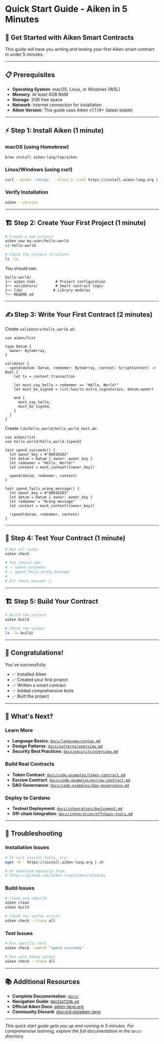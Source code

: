 # Quick Start Guide - Aiken in 5 Minutes

## 🚀 **Get Started with Aiken Smart Contracts**

This guide will have you writing and testing your first Aiken smart contract in under 5 minutes.

---

## 📋 **Prerequisites**

- **Operating System**: macOS, Linux, or Windows (WSL)
- **Memory**: At least 4GB RAM
- **Storage**: 2GB free space
- **Network**: Internet connection for installation
- **Aiken Version**: This guide uses Aiken v1.1.14+ (latest stable)

---

## ⚡ **Step 1: Install Aiken (1 minute)**

### **macOS (using Homebrew)**

```bash
brew install aiken-lang/tap/aiken
```

### **Linux/Windows (using curl)**

```bash
curl --proto '=https' --tlsv1.2 -LsSf https://install.aiken-lang.org | sh
```

### **Verify Installation**

```bash
aiken --version
```

---

## 🏗️ **Step 2: Create Your First Project (1 minute)**

```bash
# Create a new project
aiken new my-user/hello-world
cd hello-world

# Check the project structure
ls -la
```

You should see:

```
hello-world/
├── aiken.toml         # Project configuration
├── validators/        # Smart contract logic
├── lib/              # Library modules
└── README.md
```

---

## ✍️ **Step 3: Write Your First Contract (2 minutes)**

Create `validators/hello_world.ak`:

```aiken
use aiken/list

type Datum {
  owner: ByteArray,
}

validator {
  spend(datum: Datum, redeemer: ByteArray, context: ScriptContext) -> Bool {
    let tx = context.transaction

    let must_say_hello = redeemer == "Hello, World!"
    let must_be_signed = list.has(tx.extra_signatories, datum.owner)

    and {
      must_say_hello,
      must_be_signed,
    }
  }
}
```

Create `lib/hello_world/hello_world_test.ak`:

```aiken
use aiken/list
use hello_world/hello_world.{spend}

test spend_succeeds() {
  let owner_key = #"00010203"
  let datum = Datum { owner: owner_key }
  let redeemer = "Hello, World!"
  let context = mock_context([owner_key])

  spend(datum, redeemer, context)
}

test spend_fails_wrong_message() {
  let owner_key = #"00010203"
  let datum = Datum { owner: owner_key }
  let redeemer = "Wrong message"
  let context = mock_context([owner_key])

  !spend(datum, redeemer, context)
}
```

---

## 🧪 **Step 4: Test Your Contract (1 minute)**

```bash
# Run all tests
aiken check

# You should see:
# ✓ spend_succeeds
# ✓ spend_fails_wrong_message
#
# All tests passed! 🎉
```

---

## 🏗️ **Step 5: Build Your Contract**

```bash
# Build the project
aiken build

# Check the output
ls -la build/
```

---

## 🎉 **Congratulations!**

You've successfully:

- ✅ Installed Aiken
- ✅ Created your first project
- ✅ Written a smart contract
- ✅ Added comprehensive tests
- ✅ Built the project

---

## 🚀 **What's Next?**

### **Learn More**

- **Language Basics**: [`docs/language/syntax.md`](docs/language/syntax.md)
- **Design Patterns**: [`docs/patterns/overview.md`](docs/patterns/overview.md)
- **Security Best Practices**: [`docs/security/overview.md`](docs/security/overview.md)

### **Build Real Contracts**

- **Token Contract**: [`docs/code-examples/token-contract.md`](docs/code-examples/token-contract.md)
- **Escrow Contract**: [`docs/code-examples/escrow-contract.md`](docs/code-examples/escrow-contract.md)
- **DAO Governance**: [`docs/code-examples/dao-governance.md`](docs/code-examples/dao-governance.md)

### **Deploy to Cardano**

- **Testnet Deployment**: [`docs/integration/deployment.md`](docs/integration/deployment.md)
- **Off-chain Integration**: [`docs/integration/offchain-tools.md`](docs/integration/offchain-tools.md)

---

## 🔧 **Troubleshooting**

### **Installation Issues**

```bash
# If curl install fails, try:
wget -O - https://install.aiken-lang.org | sh

# Or download manually from:
# https://github.com/aiken-lang/aiken/releases
```

### **Build Issues**

```bash
# Clean and rebuild
aiken clean
aiken build

# Check for syntax errors
aiken check --trace all
```

### **Test Issues**

```bash
# Run specific test
aiken check --match "spend_succeeds"

# Run with debug output
aiken check --trace all
```

---

## 📚 **Additional Resources**

- **Complete Documentation**: [`docs/`](docs/)
- **Navigation Guide**: [`NAVIGATION.md`](NAVIGATION.md)
- **Official Aiken Docs**: [aiken-lang.org](https://aiken-lang.org/)
- **Community Discord**: [discord.gg/aiken-lang](https://discord.gg/aiken-lang)

---

_This quick start guide gets you up and running in 5 minutes. For comprehensive learning, explore the full documentation in the `docs/` directory._
